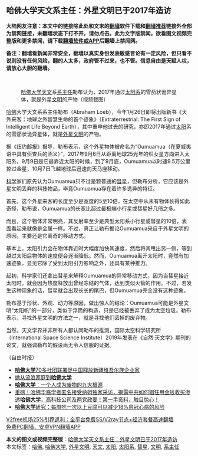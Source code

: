  <h2>哈佛大学天文系主任：外星文明已于2017年造访</h2> <p class="notice"><b>大陆网友注意：本文中的链接除此处和文末的<a href="https://github.com/bannedbook/fanqiang" >翻墙</a>软件下载和<a href="https://github.com/killgcd/justmysocks/blob/master/README.md">翻墙推荐</a>链接外全部为禁网链接，未翻墙状态下打不开，请勿点击。此为文字版禁闻，欲看图文视频完整版和更多禁闻，请下载<a href="https://github.com/bannedbook/fanqiang">翻墙软件或APP</a>后翻墙上禁闻网。</p><p>备注：翻墙看新闻非常安全，翻墙以真实身份发表敏感言论有一定风险，但只看不说则没有任何风险，翻的人太多，政府管不过来，也不管。信息自由是天赋人权，请放心大胆的翻墙。</b></p>  <div class="entry"> <br /> <figure><figcaption class="wp-caption-text"><a href="https://www.bannedbook.org/bnews/tag/%e5%93%88%e4%bd%9b%e5%a4%a7%e5%ad%a6/" class="st_tag internal_tag" rel="tag" title="标签 哈佛大学 下的日志">哈佛大学</a><a href="https://www.bannedbook.org/bnews/tag/%e5%a4%a9%e6%96%87/" class="st_tag internal_tag" rel="tag" title="标签 天文 下的日志">天文</a>系<a href="https://www.bannedbook.org/bnews/tag/%E7%B3%BB%E4%B8%BB%E4%BB%BB/" class="st_tag internal_tag" rel="tag" title="标签 系主任 下的日志">系主任</a>勒布认为，2017年通过<a href="https://www.bannedbook.org/bnews/tag/%e5%a4%aa%e9%98%b3%e7%b3%bb/" class="st_tag internal_tag" rel="tag" title="标签 太阳系 下的日志">太阳系</a>的雪茄状诡异星体，就是外星<a href="https://www.bannedbook.org/bnews/tag/%E6%96%87%E6%98%8E/" class="st_tag internal_tag" rel="tag" title="标签 文明 下的日志">文明</a>的产物（视频截图）</figcaption></figure> <p><a href="https://www.bannedbook.org/bnews/tag/%e5%93%88%e4%bd%9b/" class="st_tag internal_tag" rel="tag" title="标签 哈佛 下的日志">哈佛</a>大学天文系系主任勒布（Abraham Loeb），今年1月26日即将出版新书《天外来客：地球之外智慧生命的首个迹象》（Extraterrestrial: The First Sign of Intelligent Life Beyond Earth），其中重申他过去的研究，亦即2017年通过<a href="https://www.bannedbook.org/bnews/tag/%e5%a4%aa%e9%98%b3/" class="st_tag internal_tag" rel="tag" title="标签 太阳 下的日志">太阳</a>系的雪茄状诡异星体，就是<a href="https://www.bannedbook.org/bnews/tag/%e5%a4%96%e6%98%9f%e6%96%87%e6%98%8e/" class="st_tag internal_tag" rel="tag" title="标签 外星文明 下的日志">外星文明</a>的产物。</p> <p>据《纽约邮报》报导，勒布表示，这个外星物体被命名为“Oumuamua（在夏威夷语中具有侦查兵的涵义）”，2017年9月6日从距离地球25光年的织女星方向进入太阳系，9月9日是它最靠近太阳的时候，到了9月底，Oumuamua以时速9.5万公里掠过金星，10月7日飞越地球后迅速向天马座移动。</p> <p><span class='wp_keywordlink'><a href="https://www.bannedbook.org/forum11/topic309.html" title="禁片：“科学”的棍子" target="_blank">科学</a></span>家们原先认为Oumuamua只不过是颗普通的<a href="https://www.bannedbook.org/bnews/tag/%E5%BD%97%E6%98%9F/" class="st_tag internal_tag" rel="tag" title="标签 彗星 下的日志">彗星</a>，但勒布分析，它应该是外星文明丢弃的科技物品，毕竟Oumuamua存在着许多诡异的特征。</p>  <p>首先，这个外星来客的长度至少是宽度的5至10倍，在太空中从未有物体长得如此奇怪，勒布说，Oumuamua的长宽比超过最极端小行星或彗星好几倍之多。</p> <p>而且，这个物体非常明亮，其反射率至少是典型太阳系小行星或彗星的10倍，表面看起来就像是金属一样。不过，真正让勒布推论Oumuamua来自于外星文明的原因，主要还是它离奇的移动方式。</p> <p>基本上，太阳引力会在物体靠近时大幅度加快其速度，然后将其甩出另一侧，等到越过太阳后物体的速度便会逐渐降低。然而，Oumuamua离开太阳时，竟然有加速迹象，显见它除了受到太阳引力影响之外，还具有某种推力。</p>  <p>起初，科学家们还拿出彗星来解释Oumuamua的异常移动方式，因为当彗星接近太阳时，就会因为热度释放出曾经冻结的气体，达到类似火箭的作用。不过，若发生这种现象的话，彗星就会出现长长的尾巴，但Oumuamua完全没有这种迹象。</p> <p>勒布基于形状、外观、动力等原因，做出惊人的结论：Oumuamua可能是外星文明“太阳帆”的一部分，类似于浮筒的构造，只是已经被丢弃了成为太空垃圾。勒布表示，寻找外星文明的方法之一，就是寻找他们丢掉的废弃物。</p> <p>当然，天文学界并非所有人都认同勒布的推测，国际太空科学研究所（International Space Science Institute）2019年发表在《自然·天文学》期刊的论文，就强调勒布的假设尚无令人信服的证据。</p>  <p>（自由时报）</p> <ul class='op-related-articles' title='相关阅读'> <li><a href='https://www.bannedbook.org/bnews/ssgc/20210103/1459965.html' target='_blank'><b>哈佛大学</b>70多社团联署促中国释放新疆维吾尔族企业家</a></li> <li><a href='https://www.bannedbook.org/bnews/taiwannews/20201221/1451839.html' target='_blank'>她从流浪家庭到<b>哈佛大学</b></a></li> <li><a href='https://www.bannedbook.org/bnews/funmedia/20201209/1444445.html' target='_blank'><b>哈佛大学</b>：一个人成为废物的九大根源</a></li> <li><a href='https://www.bannedbook.org/bnews/bannedvideo/20201209/1444334.html' target='_blank'>重磅！哈佛华裔学者匿名接受纳姐独家采访，揭露中共如何猖狂用金钱收买渗透<b>哈佛大学</b>，高科技公司及两党政要！第一手资料，触目惊心！</a></li> <li><a href='https://www.bannedbook.org/bnews/health/20201205/1442481.html' target='_blank'><b>哈佛大学</b>研究：每周吃一次以上豆腐可以减少18%患冠心病的风险</a></li> </ul> <p class="texttj"> <a href="https://github.com/bannedbook/fanqiang/wiki/V2ray%E6%9C%BA%E5%9C%BA" target="_blank">V2free机场25%引荐返利：全平台免费SS/V2ray节点+经济套餐高速翻墙</a><br/> <a href="https://github.com/bannedbook/fanqiang/wiki/%E7%A6%81%E9%97%BB%E7%BD%91%E5%AE%89%E5%8D%93%E7%BF%BB%E5%A2%99%E6%96%B0%E9%97%BBAPP" target="_blank">免费PC翻墙、安卓VPN翻墙APP</a></p><p></p><a name='sharetosocial'></a>       <div><b>本文的图文或视频完整版</b>：<a href='https://www.bannedbook.org/bnews/comments/20210103/1460184.html'>哈佛大学天文系主任：外星文明已于2017年造访</a></div>  </div><!--END ENTRY--> <div class="postfooter"> <div>本文标签：<a href="https://www.bannedbook.org/bnews/tag/%e5%93%88%e4%bd%9b/" rel="tag">哈佛</a>, <a href="https://www.bannedbook.org/bnews/tag/%e5%93%88%e4%bd%9b%e5%a4%a7%e5%ad%a6/" rel="tag">哈佛大学</a>, <a href="https://www.bannedbook.org/bnews/tag/%e5%a4%96%e6%98%9f%e6%96%87%e6%98%8e/" rel="tag">外星文明</a>, <a href="https://www.bannedbook.org/bnews/tag/%e5%a4%a9%e6%96%87/" rel="tag">天文</a>, <a href="https://www.bannedbook.org/bnews/tag/%e5%a4%aa%e9%98%b3/" rel="tag">太阳</a>, <a href="https://www.bannedbook.org/bnews/tag/%e5%a4%aa%e9%98%b3%e7%b3%bb/" rel="tag">太阳系</a>, <a href="https://www.bannedbook.org/bnews/tag/%E5%BD%97%E6%98%9F/" rel="tag">彗星</a>, <a href="https://www.bannedbook.org/bnews/tag/%E6%96%87%E6%98%8E/" rel="tag">文明</a>, <a href="https://www.bannedbook.org/bnews/tag/%E7%B3%BB%E4%B8%BB%E4%BB%BB/" rel="tag">系主任</a></div>  </div><!--END POSTFOOTER--> 